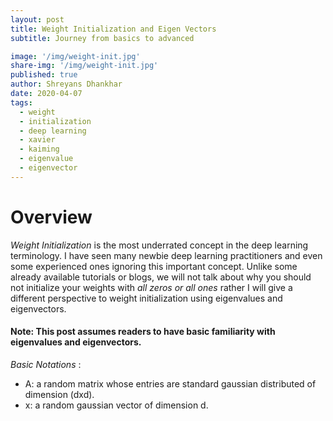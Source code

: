 ```yaml
---
layout: post
title: Weight Initialization and Eigen Vectors
subtitle: Journey from basics to advanced

image: '/img/weight-init.jpg'
share-img: '/img/weight-init.jpg'
published: true
author: Shreyans Dhankhar
date: 2020-04-07
tags:
  - weight
  - initialization
  - deep learning
  - xavier
  - kaiming
  - eigenvalue
  - eigenvector
---
```


# Overview 

*Weight Initialization* is the most underrated concept in the deep learning terminology. I have seen many newbie deep learning practitioners and even some experienced ones ignoring this important concept.
Unlike some already available tutorials or blogs, we will not talk about why you should not initialize your weights with *all zeros or all ones* rather I will give a different perspective to weight initialization using eigenvalues and eigenvectors.

#### Note: This post assumes readers to have basic familiarity with eigenvalues and eigenvectors. 
*Basic Notations* :
- A: a random matrix whose entries are standard gaussian distributed of dimension (dxd).
- x: a random gaussian vector of dimension d.
